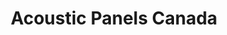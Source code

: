 ---
title: "Acoustic Panels Canada"
url: /mississauga/acoustic-panels-canada/
shop: interior decoration
---